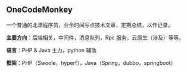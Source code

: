 ## OneCodeMonkey

一个普通的北漂程序员，业余时间写点技术文章，定期总结，以作记录。

**主要方向**：后端相关，中间件，消息队列，Rpc 服务，云原生（涉及）等等。

**语言**：PHP & Java 主力，python 辅助

**框架**：PHP（Swoole，hyperf），Java（Spring，dubbo，springboot）

